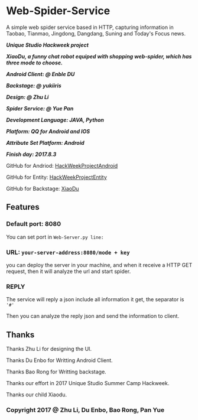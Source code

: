 # Web-Spider-Service

A simple web spider service based in HTTP, capturing information in Taobao, Tianmao, Jingdong, Dangdang, Suning and Today's Focus news.

***Unique Studio Hackweek project***

***XiaoDu, a funny chat robot equiped with shopping web-spider, which has three mode to choose.***

***Android Client: @ Enble DU***

***Backstage: @ yukiiris***

***Design: @ Zhu Li***

***Spider Service: @ Yue Pan***

***Development Language: JAVA, Python***

***Platform: QQ for Android and IOS***

***Attribute Set Platform: Android***

***Finish day: 2017.8.3***

GitHub for Andriod: [HackWeekProjectAndroid](https://github.com/D384509085/HackWeekProjectAndroid)

GitHub for Entity: [HackWeekProjectEntity](https://github.com/D384509085/HackWeekProjectAndroid)

GitHub for Backstage: [XiaoDu](https://github.com/yukiiris/XiaoDu)

## Features

### Default port: 8080

You can set port in `Web-Server.py line: `

### URL: `your-server-address:8080/mode + key`

you can deploy the server in your machine, and when it receive a HTTP GET request, then it will analyze the url and start spider.

### REPLY 

The service will reply a json include all information it get, the separator is `'#'`

Then you can analyze the reply json and send the information to client.

## Thanks

Thanks Zhu Li for designing the UI.

Thanks Du Enbo for Writting Android Client.

Thanks Bao Rong for Writting backstage.

Thanks our effort in 2017 Unique Studio Summer Camp Hackweek.

Thanks our child Xiaodu.

### Copyright 2017 @ Zhu Li, Du Enbo, Bao Rong, Pan Yue